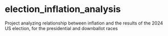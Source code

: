 # election_inflation_analysis
Project analyzing relationship between inflation and the results of the 2024 US election, for the presidential and downballot races
